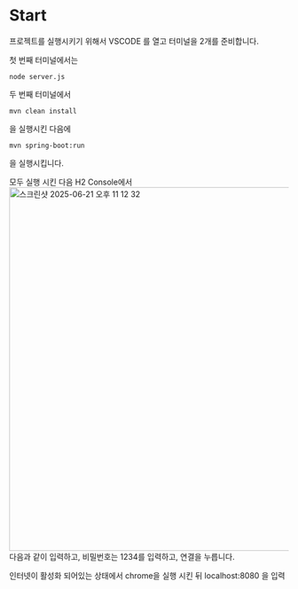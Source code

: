 
# Start

프로젝트를 실행시키기 위해서 VSCODE 를 열고 터미널을 2개를 준비합니다.

첫 번째 터미널에서는 
```
node server.js
```
두 번째 터미널에서 
```
mvn clean install
```
을 실행시킨 다음에
```
mvn spring-boot:run
```
을 실행시킵니다.

모두 실행 시킨 다음 
H2 Console에서
<img width="656" alt="스크린샷 2025-06-21 오후 11 12 32" src="https://github.com/user-attachments/assets/8e11cfc4-029f-44eb-ac27-14ab13d240af" />
다음과 같이 입력하고, 비밀번호는 1234를 입력하고, 연결을 누릅니다.

인터넷이 활성화 되어있는 상태에서 chrome을 실행 시킨 뒤 localhost:8080 을 입력
